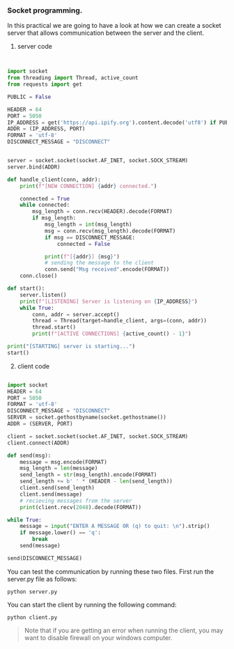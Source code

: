 ### Socket programming.

In this practical we are going to have a look at how we can create a socket server that allows communication between the server and the client.

1. server code

```py


import socket
from threading import Thread, active_count
from requests import get

PUBLIC = False

HEADER = 64
PORT = 5050
IP_ADDRESS = get('https://api.ipify.org').content.decode('utf8') if PUBLIC else socket.gethostbyname(socket.gethostname())
ADDR = (IP_ADDRESS, PORT)
FORMAT = 'utf-8'
DISCONNECT_MESSAGE = "DISCONNECT"


server = socket.socket(socket.AF_INET, socket.SOCK_STREAM)
server.bind(ADDR)

def handle_client(conn, addr):
    print(f"[NEW CONNECTION] {addr} connected.")

    connected = True
    while connected:
        msg_length = conn.recv(HEADER).decode(FORMAT)
        if msg_length:
            msg_length = int(msg_length)
            msg = conn.recv(msg_length).decode(FORMAT)
            if msg == DISCONNECT_MESSAGE:
                connected = False

            print(f"[{addr}] {msg}")
            # sending the message to the client
            conn.send("Msg received".encode(FORMAT))
    conn.close()

def start():
    server.listen()
    print(f"[LISTENING] Server is listening on {IP_ADDRESS}")
    while True:
        conn, addr = server.accept()
        thread = Thread(target=handle_client, args=(conn, addr))
        thread.start()
        print(f"[ACTIVE CONNECTIONS] {active_count() - 1}")

print("[STARTING] server is starting...")
start()
```

2. client code

```py

import socket
HEADER = 64
PORT = 5050
FORMAT = 'utf-8'
DISCONNECT_MESSAGE = "DISCONNECT"
SERVER = socket.gethostbyname(socket.gethostname())
ADDR = (SERVER, PORT)

client = socket.socket(socket.AF_INET, socket.SOCK_STREAM)
client.connect(ADDR)

def send(msg):
    message = msg.encode(FORMAT)
    msg_length = len(message)
    send_length = str(msg_length).encode(FORMAT)
    send_length += b' ' * (HEADER - len(send_length))
    client.send(send_length)
    client.send(message)
    # recieving messages from the server
    print(client.recv(2048).decode(FORMAT))

while True:
    message = input("ENTER A MESSAGE OR (q) to quit: \n").strip()
    if message.lower() == 'q':
        break
    send(message)

send(DISCONNECT_MESSAGE)
```

You can test the communication by running these two files. First run the server.py file as follows:

```shell
python server.py
```

You can start the client by running the following command:

```shell
python client.py
```

> Note that if you are getting an error when running the client, you may want to disable firewall on your windows computer.
